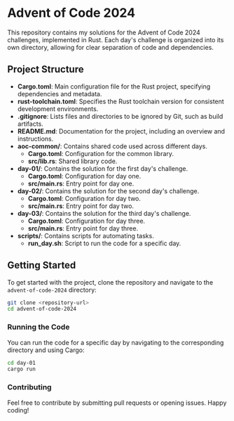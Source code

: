 # Advent of Code 2024

This repository contains my solutions for the Advent of Code 2024 challenges, implemented in Rust. Each day's challenge is organized into its own directory, allowing for clear separation of code and dependencies.

## Project Structure

- **Cargo.toml**: Main configuration file for the Rust project, specifying dependencies and metadata.
- **rust-toolchain.toml**: Specifies the Rust toolchain version for consistent development environments.
- **.gitignore**: Lists files and directories to be ignored by Git, such as build artifacts.
- **README.md**: Documentation for the project, including an overview and instructions.
- **aoc-common/**: Contains shared code used across different days.
  - **Cargo.toml**: Configuration for the common library.
  - **src/lib.rs**: Shared library code.
- **day-01/**: Contains the solution for the first day's challenge.
  - **Cargo.toml**: Configuration for day one.
  - **src/main.rs**: Entry point for day one.
- **day-02/**: Contains the solution for the second day's challenge.
  - **Cargo.toml**: Configuration for day two.
  - **src/main.rs**: Entry point for day two.
- **day-03/**: Contains the solution for the third day's challenge.
  - **Cargo.toml**: Configuration for day three.
  - **src/main.rs**: Entry point for day three.
- **scripts/**: Contains scripts for automating tasks.
  - **run_day.sh**: Script to run the code for a specific day.

## Getting Started

To get started with the project, clone the repository and navigate to the `advent-of-code-2024` directory:

```bash
git clone <repository-url>
cd advent-of-code-2024
```

### Running the Code

You can run the code for a specific day by navigating to the corresponding directory and using Cargo:

```bash
cd day-01
cargo run
```

### Contributing

Feel free to contribute by submitting pull requests or opening issues. Happy coding!